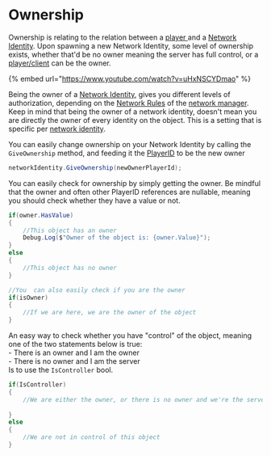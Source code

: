 # Ownership

Ownership is relating to the relation between a [player ](../../terminology/playerid-client-connection.md)and a [Network Identity](./). Upon spawning a new Network Identity, some level of ownership exists, whether that'd be no owner meaning the server has full control, or a [player/client](../../terminology/playerid-client-connection.md) can be the owner.

{% embed url="https://www.youtube.com/watch?v=uHxNSCYDmao" %}

Being the owner of a [Network Identity](./), gives you different levels of authorization, depending on the [Network Rules](../network-manager/network-rules.md) of the [network manager](../network-manager/). Keep in mind that being the owner of a network identity, doesn't mean you are directly the owner of every identity on the object. This is a setting that is specific per [network identity](./).

You can easily change ownership on your Network Identity by calling the `GiveOwnership` method, and feeding it the [PlayerID](../../terminology/playerid-client-connection.md) to be the new owner

```csharp
networkIdentity.GiveOwnership(newOwnerPlayerId);
```

You can easily check for ownership by simply getting the owner. Be mindful that the owner and often other PlayerID references are nullable, meaning you should check whether they have a value or not.

```csharp
if(owner.HasValue)
{
    //This object has an owner
    Debug.Log($"Owner of the object is: {owner.Value}");
}
else
{
    //This object has no owner
}

//You  can also easily check if you are the owner
if(isOwner) 
{
    //If we are here, we are the owner of the object
}
```

An easy way to check whether you have "control" of the object, meaning one of the two statements below is true:\
\- There is an owner and I am the owner\
\- There is no owner and I am the server\
Is to use the `IsController` bool.

```csharp
if(IsController)
{
    //We are either the owner, or there is no owner and we're the server
    
}
else
{
    //We are not in control of this object
}
```
